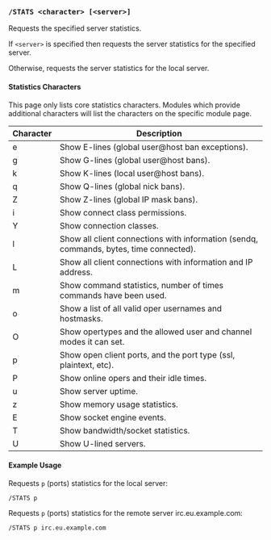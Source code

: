 <!-- This file contains a page fragment. Any changes will affect all pages that include it. -->

### `/STATS <character> [<server>]`

Requests the specified server statistics.

If `<server>` is specified then requests the server statistics for the specified server.

Otherwise, requests the server statistics for the local server.

#### Statistics Characters

This page only lists core statistics characters. Modules which provide additional characters will list the characters on the specific module page.

Character | Description
--------- | -----------
e         | Show E-lines (global user@host ban exceptions).
g         | Show G-lines (global user@host bans).
k         | Show K-lines (local user@host bans).
q         | Show Q-lines (global nick bans).
Z         | Show Z-lines (global IP mask bans).
i         | Show connect class permissions.
Y         | Show connection classes.
l         | Show all client connections with information (sendq, commands, bytes, time connected).
L         | Show all client connections with information and IP address.
m         | Show command statistics, number of times commands have been used.
o         | Show a list of all valid oper usernames and hostmasks.
O         | Show opertypes and the allowed user and channel modes it can set.
p         | Show open client ports, and the port type (ssl, plaintext, etc).
P         | Show online opers and their idle times.
u         | Show server uptime.
z         | Show memory usage statistics.
E         | Show socket engine events.
T         | Show bandwidth/socket statistics.
U         | Show U-lined servers.

#### Example Usage

Requests `p` (ports) statistics for the local server:

```plaintext
/STATS p
```

Requests `p` (ports) statistics for the remote server irc.eu.example.com:

```plaintext
/STATS p irc.eu.example.com
```
